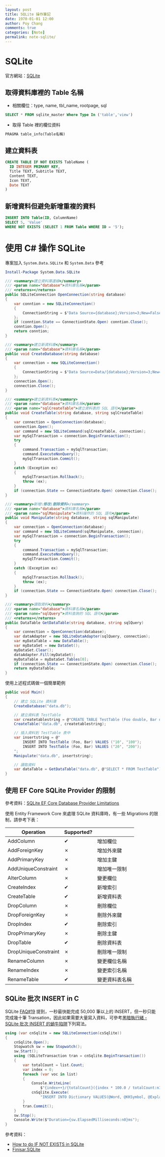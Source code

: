 ```yaml
---
layout: post
title: SQLite 操作筆記
date: 1970-01-01 12:00
author: Poy Chang
comments: true
categories: [Note]
permalink: note-sqlite/
---
```


# SQLite

官方網站：[SQLite](https://www.sqlite.org/)

## 取得資料庫裡的 Table 名稱

- 相關欄位：type, name, tbl_name, rootpage, sql

```sql
SELECT * FROM sqlite_master Where Type In ('table','view')
```

- 取得 Table 裡的欄位資料

```sql
PRAGMA table_info(Table名稱)
```

## 建立資料表

```sql
CREATE TABLE IF NOT EXISTS TableName (
  ID INTEGER PRIMARY KEY,
  Title TEXT, Subtitle TEXT,
  Content TEXT,
  Icon TEXT,
  Date TEXT
)
```

## 新增資料但避免新增重複的資料

```sql
INSERT INTO Table(ID, ColumnName)
SELECT 5, 'Value'
WHERE NOT EXISTS (SELECT 1 FROM Table WHERE ID = '5');
```

# 使用 C# 操作 SQLite

專案加入 `System.Data.SQLite` 和 `System.Data` 參考

```powershell
Install-Package System.Data.SQLite
```

```csharp
/// <summary>建立資料庫連線</summary>
/// <param name="database">資料庫名稱</param>
/// <returns></returns>
public SQLiteConnection OpenConnection(string database)
{
    var conntion = new SQLiteConnection()
    {
        ConnectionString = $"Data Source={database};Version=3;New=False;Compress=True;"
    };
    if (conntion.State == ConnectionState.Open) conntion.Close();
    conntion.Open();
    return conntion;
}
```

```csharp
/// <summary>建立新資料庫</summary>
/// <param name="database">資料庫名稱</param>
public void CreateDatabase(string database)
{
    var connection = new SQLiteConnection()
    {
        ConnectionString = $"Data Source=Data/{database};Version=3;New=True;Compress=True;"
    };
    connection.Open();
    connection.Close();
}
```

```csharp
/// <summary>建立新資料表</summary>
/// <param name="database">資料庫名稱</param>
/// <param name="sqlCreateTable">建立資料表的 SQL 語句</param>
public void CreateTable(string database, string sqlCreateTable)
{
    var connection = OpenConnection(database);
    connection.Open();
    var command = new SQLiteCommand(sqlCreateTable, connection);
    var mySqlTransaction = connection.BeginTransaction();
    try
    {
        command.Transaction = mySqlTransaction;
        command.ExecuteNonQuery();
        mySqlTransaction.Commit();
    }
    catch (Exception ex)
    {
        mySqlTransaction.Rollback();
        throw (ex);
    }
    if (connection.State == ConnectionState.Open) connection.Close();
}
```

```csharp
/// <summary>新增\修改\刪除資料</summary>
/// <param name="database">資料庫名稱</param>
/// <param name="sqlManipulate">資料操作的 SQL 語句</param>
public void Manipulate(string database, string sqlManipulate)
{
    var connection = OpenConnection(database);
    var command = new SQLiteCommand(sqlManipulate, connection);
    var mySqlTransaction = connection.BeginTransaction();
    try
    {
        command.Transaction = mySqlTransaction;
        command.ExecuteNonQuery();
        mySqlTransaction.Commit();
    }
    catch (Exception ex)
    {
        mySqlTransaction.Rollback();
        throw (ex);
    }
    if (connection.State == ConnectionState.Open) connection.Close();
}
```

```csharp
/// <summary>讀取資料</summary>
/// <param name="database">資料庫名稱</param>
/// <param name="sqlQuery">資料查詢的 SQL 語句</param>
/// <returns></returns>
public DataTable GetDataTable(string database, string sqlQuery)
{
    var connection = OpenConnection(database);
    var dataAdapter = new SQLiteDataAdapter(sqlQuery, connection);
    var myDataTable = new DataTable();
    var myDataSet = new DataSet();
    myDataSet.Clear();
    dataAdapter.Fill(myDataSet);
    myDataTable = myDataSet.Tables[0];
    if (connection.State == ConnectionState.Open) connection.Close();
    return myDataTable;
}
```

使用上述程式碼做一個簡單範例

```csharp
public void Main()
{
    // 建立 SQLite 資料庫
    CreateDatabase("data.db");

    // 建立資料表 TestTable
    var createtablestring = @"CREATE TABLE TestTable (Foo double, Bar double);";
    CreateTable("data.db", createtablestring);

    // 插入資料到 TestTable 表中
    var insertstring = @"
        INSERT INTO TestTable (Foo, Bar) VALUES ('10', '100');
        INSERT INTO TestTable (Foo, Bar) VALUES ('20', '200');
    ";
    Manipulate("data.db", insertstring);

    // 讀取資料
    var dataTable = GetDataTable("data.db", @"SELECT * FROM TestTable");
}
```

## 使用 EF Core SQLite Provider 的限制

參考資料：[SQLite EF Core Database Provider Limitations](https://docs.microsoft.com/zh-tw/ef/core/providers/sqlite/limitations?WT.mc_id=DT-MVP-5003022)

使用 Entity Framework Core 來處理 SQLite 資料庫時，有一些 Migrations 的限制，請參考下表：

<table class="table table-striped">
<thead>
  <tr>
    <th>Operation</th>
  <th>Supported?</th>
  <th></th>
  </tr>
</thead>
<tbody>
  <tr>
    <td>AddColumn</td>
  <td>✔</td>
  <td>增加欄位</td>
  </tr>
  <tr>
    <td>AddForeignKey</td>
  <td>✗</td>
  <td>增加外來鍵</td>
  </tr>
  <tr>
    <td>AddPrimaryKey</td>
  <td>✗</td>
  <td>增加主鍵</td>
  </tr>
  <tr>
    <td>AddUniqueConstraint</td>
  <td>✗</td>
  <td>增加唯一限制</td>
  </tr>
  <tr>
    <td>AlterColumn</td>
  <td>✗</td>
  <td>變更欄位</td>
  </tr>
  <tr>
    <td>CreateIndex</td>
  <td>✔</td>
  <td>新增索引</td>
  </tr>
  <tr>
    <td>CreateTable</td>
  <td>✔</td>
  <td>新增資料表</td>
  </tr>
  <tr>
    <td>DropColumn</td>
  <td>✗</td>
  <td>刪除欄位</td>
  </tr>
  <tr>
    <td>DropForeignKey</td>
  <td>✗</td>
  <td>刪除外來鍵</td>
  </tr>
  <tr>
    <td>DropIndex</td>
  <td>✔</td>
  <td>刪除索引</td>
  </tr>
  <tr>
    <td>DropPrimaryKey</td>
  <td>✗</td>
  <td>刪除主鍵</td>
  </tr>
  <tr>
    <td>DropTable</td>
  <td>✔</td>
  <td>刪除資料表</td>
  </tr>
  <tr>
    <td>DropUniqueConstraint</td>
  <td>✗</td>
  <td>刪除唯一限制</td>
  </tr>
  <tr>
    <td>RenameColumn</td>
  <td>✗</td>
  <td>變更欄位名稱</td>
  </tr>
  <tr>
    <td>RenameIndex</td>
  <td>✗</td>
  <td>變更索引名稱</td>
  </tr>
  <tr>
    <td>RenameTable</td>
  <td>✔</td>
  <td>變更資料表名稱</td>
  </tr>
</tbody>
</table>

## SQLite 批次 INSERT in C

SQLite [FAQ#19](http://www.sqlite.org/faq.html#q19) 提到，一秒最快能完成 50,000 筆以上的 INSERT，但一秒只能完成幾十筆 Transation，因此如果需要大量寫入資料，可參考[黑暗執行緒 - SQLite 批次 INSERT 的蝸牛陷阱](http://blog.darkthread.net/post-2017-07-16-sqlite-insert-slow.aspx)下列寫法。

```csharp
using (var cnSqlite = new SQLiteConnection(csSqlite))
{
    cnSqlite.Open();
    Stopwatch sw = new Stopwatch();
    sw.Start();
    using (SQLiteTransaction tran = cnSqlite.BeginTransaction())
    {
        var totalCount = list.Count;
        var index = 0;
        foreach (var voc in list)
        {
            Console.WriteLine(
                $"{index++}/{totalCount}({index * 100.0 / totalCount:n1}%) {voc.Word}");
            cnSqlite.Execute(
                "INSERT INTO Dictionary VALUES(@Word, @KKSymbol, @Explanation)", (object)voc);
        }
        tran.Commit();
    }
    sw.Stop();
    Console.Write($"Duration={sw.ElapsedMilliseconds:n0}ms");
}
```

參考資料：

- [How to do IF NOT EXISTS in SQLite](http://stackoverflow.com/questions/531035/how-to-do-if-not-exists-in-sqlite)
- [Finisar.SQLite](http://adodotnetsqlite.sourceforge.net/)
